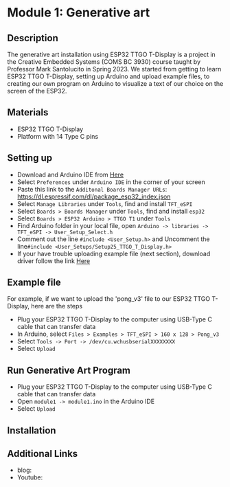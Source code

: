 # Module 1: Generative art 
## Description
The generative art installation using ESP32 TTGO T-Display is a project in the Creative Embedded Systems (COMS BC 3930) course taught by Professor Mark Santolucito in Spring 2023. We started from getting to learn ESP32 TTGO T-Display, setting up Arduino and upload example files, to creating our own program on Arduino to visualize a text of our choice on the screen of the ESP32.

## Materials
- ESP32 TTGO T-Display 
- Platform with 14 Type C pins 

## Setting up
- Download and Arduino IDE from [Here](https://www.arduino.cc/en/software)
- Select `Preferences` under `Arduino IDE` in the corner of your screen
- Paste this link to the `Additonal Boards Manager URLs`: https://dl.espressif.com/dl/package_esp32_index.json 
- Select `Manage Libraries` under `Tools`, find and install `TFT_eSPI`
- Select `Boards > Boards Manager` under `Tools`, find and install `esp32`
- Select `Boards > ESP32 Arduino > TTGO T1` under `Tools`
- Find Arduino folder in your local file, open `Arduino -> libraries -> TFT_eSPI -> User_Setup_Select.h`
- Comment out the line `#include <User_Setup.h>` and Uncomment the line`#include <User_Setups/Setup25_TTGO_T_Display.h>`
- If your have trouble uploading example file (next section), download driver follow the link [Here](https://github.com/Xinyuan-LilyGO/LilyGo-T-Call-SIM800/issues/139#issuecomment-904390716)


## Example file
For example, if we want to upload the 'pong_v3' file to our ESP32 TTGO T-Display, here are the steps 
- Plug your ESP32 TTGO T-Display to the computer using USB-Type C cable that can transfer data
- In Arduino, select `Files > Examples > TFT_eSPI > 160 x 128 > Pong_v3`
- Select `Tools -> Port -> /dev/cu.wchusbserialXXXXXXXX`
- Select `Upload`


## Run Generative Art Program 
- Plug your ESP32 TTGO T-Display to the computer using USB-Type C cable that can transfer data
- Open `module1 -> module1.ino` in the Arduino IDE
- Select `Upload`

## Installation 

## Additional Links
- blog: 
- Youtube: 

